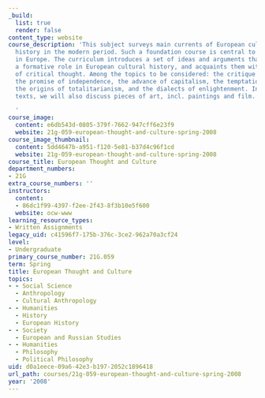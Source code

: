 ```yaml
---
_build:
  list: true
  render: false
content_type: website
course_description: 'This subject surveys main currents of European cultural and intellectual
  history in the modern period. Such a foundation course is central to the humanities
  in Europe. The curriculum introduces a set of ideas and arguments that have played
  a formative role in European cultural history, and acquaints them with some exemplars
  of critical thought. Among the topics to be considered: the critique of religion,
  the promise of independence, the advance of capitalism, the temptations of Marxism,
  the origins of totalitarianism, and the dialects of enlightenment. In addition to
  texts, we will also discuss pieces of art, incl. paintings and film.

  '
course_image:
  content: e6db543d-0805-379f-7662-947cff6e23f9
  website: 21g-059-european-thought-and-culture-spring-2008
course_image_thumbnail:
  content: 5dd4647b-a951-f120-5e81-b37d4c96f1cd
  website: 21g-059-european-thought-and-culture-spring-2008
course_title: European Thought and Culture
department_numbers:
- 21G
extra_course_numbers: ''
instructors:
  content:
  - 86dc1f99-4397-f2ee-2f43-8f3b10e5f600
  website: ocw-www
learning_resource_types:
- Written Assignments
legacy_uid: c41596f7-175b-376c-3ce2-962a70a3cf24
level:
- Undergraduate
primary_course_number: 21G.059
term: Spring
title: European Thought and Culture
topics:
- - Social Science
  - Anthropology
  - Cultural Anthropology
- - Humanities
  - History
  - European History
- - Society
  - European and Russian Studies
- - Humanities
  - Philosophy
  - Political Philosophy
uid: d0a1eece-09a6-42e3-b197-2052c1896418
url_path: courses/21g-059-european-thought-and-culture-spring-2008
year: '2008'
---
```

